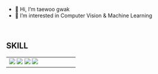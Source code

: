 - 👋 Hi, I’m taewoo gwak
- 👀 I’m interested in Computer Vision & Machine Learning

<br/>  


## SKILL
<center><table align="center"><tr><td valign="top" width="50%">
<img src="https://img.shields.io/badge/Python-3766AB?style=flat-square&logo=Python&logoColor=white"/></a>
<img src="https://img.shields.io/badge/PyTorch-EE4C2C?style=flat-square&logo=PyTorch&logoColor=white"/></a>
<img src="https://img.shields.io/badge/OpenCV-5C3EE8?style=flat-square&logo=OpenCV&logoColor=white"/></a>
<img src="https://img.shields.io/badge/Tensorflow-5C3EE8?style=flat-square&logo=OpenCV&logoColor=white"/></a>
<!---
gwakkk/gwakkk is a ✨ special ✨ repository because its `README.md` (this file) appears on your GitHub profile.
You can click the Preview link to take a look at your changes.
--->
